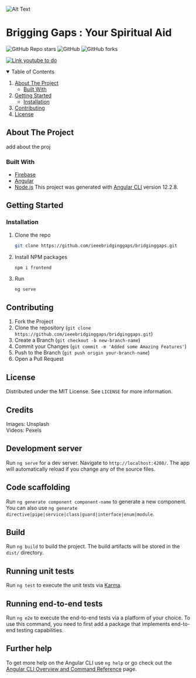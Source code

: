![Alt Text](https://media.giphy.com/media/5SmyUZwITRn8JgsOiV/giphy.gif)
<br/>
# Brigging Gaps : Your Spiritual Aid

![GitHub Repo stars](https://img.shields.io/github/stars/ieeebridginggaps/bridginggaps?style=for-the-badge)
![GitHub](https://img.shields.io/github/license/ieeebridginggaps/bridginggaps?color=%23ffff00&style=for-the-badge)
![GitHub forks](https://img.shields.io/github/forks/ieeebridginggaps/bridginggaps?color=%23ff69b4&style=for-the-badge)


[![Link youtube to do](http://img.youtube.com/vi/9qXYpjBakXU/0.jpg)](https://www.youtube.com/watch?v=9qXYpjBakXU)

<!-- TABLE OF CONTENTS -->
<details open="open">
  <summary>Table of Contents</summary>
  <ol>
    <li>
      <a href="#about-the-project">About The Project</a>
      <ul>
        <li><a href="#built-with">Built With</a></li>
      </ul>
    </li>
    <li>
      <a href="#getting-started">Getting Started</a>
      <ul>
        <li><a href="#installation">Installation</a></li>
      </ul>
    </li>
    <li><a href="#contributing">Contributing</a></li>
    <li><a href="#license">License</a></li>
  </ol>
</details>

<!-- ABOUT THE PROJECT -->
## About The Project

add about the proj

### Built With

* [Firebase](https://firebase.google.com/)
* [Angular](https://angular.io/)
* [Node.js](https://nodejs.org/en/)
This project was generated with [Angular CLI](https://github.com/angular/angular-cli) version 12.2.8.


<!-- GETTING STARTED -->
## Getting Started

### Installation

1. Clone the repo
   ```sh
   git clone https://github.com/ieeebridginggaps/bridginggaps.git
   ```
2. Install NPM packages
   ```sh
   npm i frontend
   ```
3. Run 
   ```
   ng serve
   ```
   
<!-- CONTRIBUTING -->
## Contributing

1. Fork the Project
2. Clone the repository (`git clone https://github.com/ieeebridginggaps/bridginggaps.git`)
3. Create a Branch (`git checkout -b new-branch-name`)
4. Commit your Changes (`git commit -m 'Added some Amazing Features'`)
5. Push to the Branch (`git push origin your-branch-name`)
6. Open a Pull Request

<!-- LICENSE -->
## License

Distributed under the MIT License. See `LICENSE` for more information.

## Credits
Images:  Unsplash<br>
Videos:  Pexels

## Development server

Run `ng serve` for a dev server. Navigate to `http://localhost:4200/`. The app will automatically reload if you change any of the source files.

## Code scaffolding

Run `ng generate component component-name` to generate a new component. You can also use `ng generate directive|pipe|service|class|guard|interface|enum|module`.

## Build

Run `ng build` to build the project. The build artifacts will be stored in the `dist/` directory.

## Running unit tests

Run `ng test` to execute the unit tests via [Karma](https://karma-runner.github.io).

## Running end-to-end tests

Run `ng e2e` to execute the end-to-end tests via a platform of your choice. To use this command, you need to first add a package that implements end-to-end testing capabilities.

## Further help

To get more help on the Angular CLI use `ng help` or go check out the [Angular CLI Overview and Command Reference](https://angular.io/cli) page.
